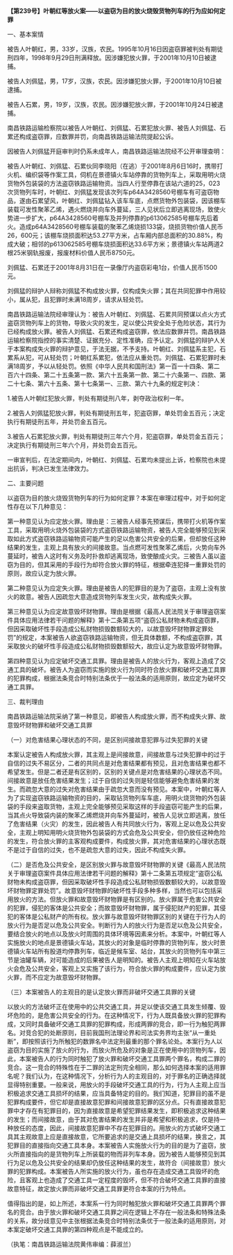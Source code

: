 **【第239号】叶朝红等放火案——以盗窃为目的放火烧毁货物列车的行为应如何定罪**

一、基本案情

被告人叶朝红，男，33岁，汉族，农民。1995年10月16日因盗窃罪被判处有期徒刑四年，1998年9月29日刑满释放。因涉嫌犯放火罪，于2001年10月10日被逮捕。

被告人刘佩猛，男，17岁，汉族，农民。因涉嫌犯放火罪，于2001年10月10日被逮捕。

被告人石累，男，19岁，汉族，农民。因涉嫌犯放火罪，于2001年10月24日被逮捕。

南昌铁路运输检察院以被告人叶朝红、刘佩猛、石累犯放火罪、被告人刘佩猛、石累还构成盗窃罪，应数罪并罚，向南昌铁路运输法院提起公诉。

因被告人刘佩猛开庭审判时仍系未成年人，南昌铁路运输法院经不公开审理查明：

被告人叶朝红、刘佩猛、石累伙同李晓阳（在逃）于2001年8月6日16时，携带打火机、编织袋等作案工具，伺机在景德镇火车站停靠的货物列车上，采取用明火烧货物外包装袋的方法盗窃铁路运输物资。当四人行至停靠在该站六道的25，023次货物列车时，叶朝红、刘佩猛发现该次列车p64A3428560号棚车有可盗窃物品，遂由石累望风，叶朝红、刘佩猛钻入该车车底，点燃货物外包装袋，因该棚车装载可发性聚苯乙烯，遇火燃烧并向车外蔓延，三人见状后立即逃离现场，致使火势进一步扩大，p64A3428560号棚车及并列停靠的p613062585号棚车先后着火。造成p64A3428560号棚车装载的聚苯乙烯烧损133袋，烧损货物价值人民币26，600元；该棚车烧损面积达53.27平方米，占车厢内部总面积的30.88%，构成大破；相邻的p613062585号棚车烧损面积达33.6平方米；景德镇火车站两道2根25米钢轨报废，报废材料价值人民币8750元。

刘佩猛、石累还于2001年8月31日在一录像厅内盗窃彩电1台，价值人民币1500元。

刘佩猛的辩护人辩称刘佩猛不构成放火罪，仅构成失火罪；其在共同犯罪中作用较小，属从犯，且犯罪时未满18周岁，请求从轻处罚。

南昌铁路运输法院经审理认为：被告人叶朝红、刘佩猛、石累共同预谋以点火方式盗窃货物列车上的货物，导致火灾的发生，足以使公共安全处于危险状态，其行为已经构成放火罪。被告人刘佩猛、石累还构成盗窃罪，依法应数罪并罚。南昌铁路运输检察院指控的事实清楚、证据充分、定性准确，应予认定。刘佩猛的辩护人关于本案构成失火罪的辩护意见，于法无据，不予支持。叶朝红、刘佩猛系主犯，石累系从犯，可从轻处罚；叶朝红系累犯，依法应从重处罚。刘佩猛、石累犯罪时未满18周岁，予以从轻处罚。依照《中华人民共和国刑法》第一百一十四条、第二百六十四条、第二十五条第一款、第六十五条第一款、第二十六条第一、四款、第二十七条、第六十五条、第十七条第一、三款、第六十九条的规定判决：

1.被告人叶朝红犯放火罪，判处有期徒刑八年，剥夺政治权利一年。

2.被告人刘佩猛犯放火罪，判处有期徒刑五年，犯盗窃罪，单处罚金五百元；决定执行有期徒刑五年，并处罚金五百元。

3.被告人石累犯放火罪，判处有期徒刑三年六个月，犯盗窃罪，单处罚金五百元；决定执行有期徒刑三年六个月，并处罚会五百元。

一审宣判后，在法定期间内，叶朝红、刘佩猛、石累均未提出上诉，检察院也未提出抗诉，判决已发生法律效力。

二、主要问题

以盗窃为目的放火烧毁货物列车的行为如何定罪？本案在审理过程中，对于如何定性存在以下几种意见：

第一种意见认为应定放火罪。理由是：三被告人经事先预谋后，携带打火机等作案工具，采取用明火烧外包装袋的方式盗窃铁路运输物资，被告人完全能够预见到采取如此方式盗窃铁路运输物资可能产生的足以危害公共安全的后果，但却放任这种结果的发生，主观上具有放火的间接故意。当点燃可发性聚苯乙烯后，火势向车外蔓延时，被告人这时有义务及时扑救却逃离现场，致使酿成火灾。三被告人虽以盗窃为目的，但其采用的手段行为却符合放火罪的特征，根据牵连犯择一重罪处罚的原则，故应认定为放火罪。

第二种意见认为应定失火罪。理由是被告人的犯罪目的是为了盗窃，主观上没有放火的故意。被告人因疏忽大意造成货物列车发生火灾，故构成失火罪。

第三种意见认为应定故意毁坏财物罪。理由是根据《最高人民法院关于审理盗窃案件具体应用法律若干问题的解释》第十二条第五项“盗窃公私财物未构成盗窃罪，但因采取破坏性手段造成公私财物损毁数额较大的，以故意毁坏财物罪定罪处罚”的规定，本案被告人欲盗窃铁路运输物资，但无具体数额，不构成盗窃罪，其采取放火的破坏性手段造成公私财物损毁数额较大，故应认定为故意毁坏财物罪。

第四种意见认为应定破坏交通工具罪。理由是被告人的放火行为，客观上造成了交通工具的破坏。被告人为盗窃而实施的放火行为同时符合放火罪和破坏交通工具罪的犯罪构成，根据法条竞合时特别法条优于一般法条的适用原则，故应定为破坏交通工具罪。

三、裁判理由

南昌铁路运输法院采纳了第一种意见，即被告人构成放火罪，而不构成失火罪、故意毁坏财物罪和破坏交通工具罪

（一）对危害结果心理状态的不同，是区别间接故意犯罪与过失犯罪的关键

本案认定被告人构成放火罪，其主观上是间接故意，间接故意与过失犯罪中的过于自信的过失不易区分，二者的共同点是对危害结果都有预见，且对危害结果也都不希望发生。但是二者还是有区别的，区别的关键点是对危害结果的心理状态不同。间接故意是放任危害结果发生；过于自信的过失则是轻信能够避免危害结果的发生。而疏忽大意的过失对危害结果由于疏忽大意而没有预见。本案中，叶朝红等人为了实现盗窃铁路运输物资的目的，采取钻货物列车车底，用明火烧货物的外包装袋的手段来盗取货物，主观上完全能够预见采取这样的手段盗窃可能产生的后果，当其点火导致袋内装的聚苯乙烯燃烧并向车外蔓延时，被告人见状立即逃离，放任了危害结果（火灾）的发生，因此被告人有共同放火行为，客观上足以危及公共安全，主观上明知用明火烧货物外包装袋的方式会危及公共安全，但仍放任这种危险的发生，符合放火罪的主客观构成要件，构成放火罪，其对危害结果的心理状态既不是过于自信的过失，也不是疏忽大意的过失，因此不构成失火罪。

（二）是否危及公共安全，是区别放火罪与故意毁坏财物罪的关键《最高人民法院关于审理盗窃案件具体应用法律若干问题的解释》第十二条第五项规定“盗窃公私财物未构成盗窃罪，但因采取破坏性手段造成公私财物损毁数额较大的，以故意毁坏财物罪定罪处罚”。故意毁坏财物罪的破坏性手段多种多样，当然也可以包括采用放火的方法。但放火罪和故意毁坏财物罪是有区别的。放火罪属于危害公共安全的犯罪，侵犯的客体是公共安全；而故意毁坏财物罪，属于侵犯财产的犯罪，其侵犯的客体是公私财产的所有权。放火罪与故意毁坏财物罪区别的关键在于行为人的放火行为是否足以危及公共安全。判断行为人的放火行为是否足以危及公共安全，要结合放火的地点以及放火时周围的具体环境等因素来分析。本案中，叶朝红等人实施放火的地点是景德镇火车站，其放火的对象是临时停靠的货物列车，放火时景德镇火车站所有股道均停靠列车，临近是候车室、站台，其放火的货物列车中第三节是油罐车辆，对可能造成的后果被告人是明知的。被告人主观上明知在火车站放火会危及公共安全，客观上又实施了该行为，符合放火罪的构成要件，应认定为放火罪，而不应定为故意毁坏财物罪。

（三）本案被告人的主观目的是认定放火罪而非破坏交通工具罪的关键

以放火的方法破坏正在使用中的公共交通工具，并足以使该交通工具发生倾覆、毁坏危险的，是危害公共安全的行为。在这种情况下，行为人既具备放火罪的犯罪构成，又同时具备破坏交通工具罪的犯罪构成，形成两罪的竞合，即一行为触犯两罪名。对竞合犯的处断原则，目前我国刑法理论界和司法实务界均主张“从一重处断”，即按照该行为所触犯的数罪名中法定刑最重的那个罪名论处。本案行为人以盗窃为目的实施了放火的行为，而放火所危及的对象是正在使用中的货物列车，因此，本案被告人的行为同时触犯了放火罪和破坏交通工具罪两个罪名，构成二罪的竞合。这一竞合的特殊性在于二罪的法定刑完全相同，那么如何选择本案的适用罪名呢？我们认为，在这种情况下，分析行为人的主观目的，对于罪名的正确选择就显得特别重要。一般来说，用放火的手段破坏交通工具的行为，行为人主观上应当积极追求交通工具损坏的结果，应当具备特定的目的。我们知道，犯罪目的虽不是犯罪构成要件，但它却是直接故意犯罪和间接故意犯罪的区分点。只有直接故意犯罪中才存在有犯罪目的，因为直接故意是希望犯罪结果发生，即积极追求这种结果的发生；而间接故意，由于其对危害结果的发生并非是希望和积极追求，仅是持一种放任的态度，因此，间接故意犯罪中不存在犯罪目的。用放火的方式破坏交通工具其主观故意上应是直接故意，它所要追求的是交通上具损坏的结果，换言之，其犯罪目的直接指向交通工具本身。本案被告人实施放火行为的目的是为了盗窃，放火所直接指向的是货物列车上所装载的物而非列车本身。因为被告人能够预见到其行为足以危及公共安全的结果却仍放任这种结果的发生，故符合（间接故意）放火罪的犯罪构成。本案被告人所实施的放火行为，虽也存在造成交通工具毁坏的危险，且客观上也造成了交通工具一定程度的毁坏，但不符合破坏交通工具罪的直接故意特征，故定放火罪而非破坏交通工具罪更符合本案的行为特点。

值得指出的是，如上所述，本案系一行为同时触犯放火罪和破坏交通工具罪两个罪名的竞合。由于放火罪和破坏交通工具罪之间在逻辑上不存在一般法条和特殊法条的关系，故分歧意见中主张根据法条竞合时特别法条优于一般法条的适用原则，对本案定破坏交通工具罪的第四种观点是不能成立的。

（执笔：南昌铁路运输法院黄伟审编：薛淑兰）